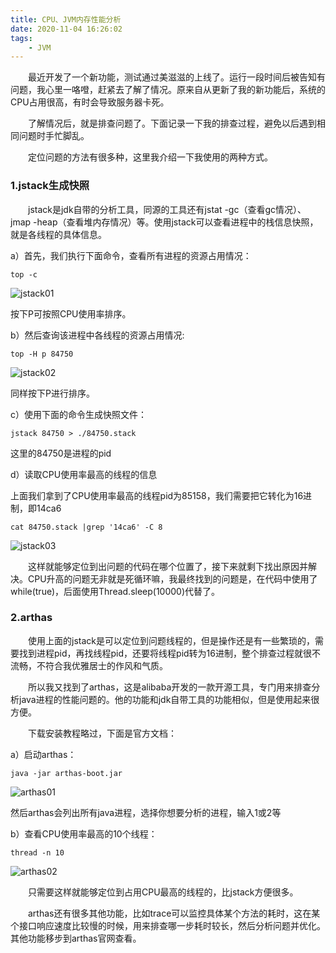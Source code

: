 ```yaml
---
title: CPU、JVM内存性能分析
date: 2020-11-04 16:26:02
tags:
	- JVM	
---
```




&emsp;&emsp;最近开发了一个新功能，测试通过美滋滋的上线了。运行一段时间后被告知有问题，我心里一咯噔，赶紧去了解了情况。原来自从更新了我的新功能后，系统的CPU占用很高，有时会导致服务器卡死。

&emsp;&emsp;了解情况后，就是排查问题了。下面记录一下我的排查过程，避免以后遇到相同问题时手忙脚乱。

&emsp;&emsp;定位问题的方法有很多种，这里我介绍一下我使用的两种方式。

### 1.jstack生成快照

&emsp;&emsp;jstack是jdk自带的分析工具，同源的工具还有jstat -gc（查看gc情况）、jmap -heap（查看堆内存情况）等。使用jstack可以查看进程中的栈信息快照，就是各线程的具体信息。

a）首先，我们执行下面命令，查看所有进程的资源占用情况：

```shell
top -c
```

![jstack01](jstack01.png)

按下P可按照CPU使用率排序。

<!-- more -->

b）然后查询该进程中各线程的资源占用情况:

```shell
top -H p 84750
```

![jstack02](jstack02.png)

同样按下P进行排序。



c）使用下面的命令生成快照文件：

```shell
jstack 84750 > ./84750.stack
```

这里的84750是进程的pid



d）读取CPU使用率最高的线程的信息

上面我们拿到了CPU使用率最高的线程pid为85158，我们需要把它转化为16进制，即14ca6

```
cat 84750.stack |grep '14ca6' -C 8
```

![jstack03](jstack03.png)

&emsp;&emsp;这样就能够定位到出问题的代码在哪个位置了，接下来就剩下找出原因并解决。CPU升高的问题无非就是死循环嘛，我最终找到的问题是，在代码中使用了while(true)，后面使用Thread.sleep(10000)代替了。



### 2.arthas

&emsp;&emsp;使用上面的jstack是可以定位到问题线程的，但是操作还是有一些繁琐的，需要找到进程pid，再找线程pid，还要将线程pid转为16进制，整个排查过程就很不流畅，不符合我优雅居士的作风和气质。

&emsp;&emsp;所以我又找到了arthas，这是alibaba开发的一款开源工具，专门用来排查分析java进程的性能问题的。他的功能和jdk自带工具的功能相似，但是使用起来很方便。

&emsp;&emsp;下载安装教程略过，下面是官方文档：

[arthas官方文档]: https://arthas.aliyun.com/doc/thread.html	"官方文档"

a）启动arthas：

```shell
java -jar arthas-boot.jar
```

![arthas01](arthas01.png)

然后arthas会列出所有java进程，选择你想要分析的进程，输入1或2等



b）查看CPU使用率最高的10个线程：

```
thread -n 10
```

![arthas02](arthas02.png)

&emsp;&emsp;只需要这样就能够定位到占用CPU最高的线程的，比jstack方便很多。



&emsp;&emsp;arthas还有很多其他功能，比如trace可以监控具体某个方法的耗时，这在某个接口响应速度比较慢的时候，用来排查哪一步耗时较长，然后分析问题并优化。其他功能移步到arthas官网查看。